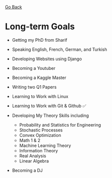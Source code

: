 [Go Back](../README.md)
# Long-term Goals

- Getting my PhD from Sharif
- Speaking English, French, German, and Turkish
- Developing Websites using Django
- Becoming a Youtuber
- Becoming a Kaggle Master
- Writing two Q1 Papers
- Learning to Work with Linux
- Learning to Work with Git & Github :white_check_mark:
- Developing My Theory Skills including
    - Probability and Statistics for Engineering
    - Stochastic Processes
    - Convex Optimization
    - Math 1 & 2
    - Machine Learning Theory
    - Information Theory
    - Real Analysis
    - Linear Algebra

- Becoming a DJ